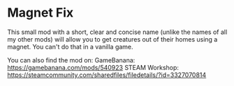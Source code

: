 # Magnet Fix

This small mod with a short, clear and concise name (unlike the names of all my other mods) will allow you to get creatures out of their homes using a magnet. You can't do that in a vanilla game.

You can also find the mod on:
GameBanana: https://gamebanana.com/mods/540923
STEAM Workshop: https://steamcommunity.com/sharedfiles/filedetails/?id=3327070814
